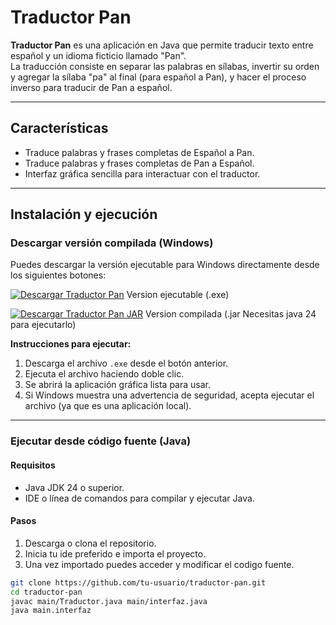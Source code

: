 # Traductor Pan

**Traductor Pan** es una aplicación en Java que permite traducir texto entre español y un idioma ficticio llamado "Pan".  
La traducción consiste en separar las palabras en sílabas, invertir su orden y agregar la sílaba "pa" al final (para español a Pan), y hacer el proceso inverso para traducir de Pan a español.

---

## Características

- Traduce palabras y frases completas de Español a Pan.
- Traduce palabras y frases completas de Pan a Español.
- Interfaz gráfica sencilla para interactuar con el traductor.

---

## Instalación y ejecución

### Descargar versión compilada (Windows)

Puedes descargar la versión ejecutable para Windows directamente desde los siguientes botones:

[![Descargar Traductor Pan](https://img.shields.io/badge/Descargar-EXE-blue?style=for-the-badge&logo=windows)](https://github.com/samuelpg21/TraductorPan/raw/main/TraductorPan.exe) Version ejecutable (.exe)

[![Descargar Traductor Pan JAR](https://img.shields.io/badge/Descargar-JAR-orange?style=for-the-badge&logo=java)](https://github.com/samuelpg21/TraductorPan/raw/main/TraductorPan.jar) Version compilada (.jar Necesitas java 24 para ejecutarlo)

**Instrucciones para ejecutar:**

1. Descarga el archivo `.exe` desde el botón anterior.
2. Ejecuta el archivo haciendo doble clic.
3. Se abrirá la aplicación gráfica lista para usar.
4. Si Windows muestra una advertencia de seguridad, acepta ejecutar el archivo (ya que es una aplicación local).

---

### Ejecutar desde código fuente (Java)

#### Requisitos

- Java JDK 24 o superior.
- IDE o línea de comandos para compilar y ejecutar Java.

#### Pasos

1. Descarga o clona el repositorio.
2. Inicia tu ide preferido e importa el proyecto.
3. Una vez importado puedes acceder y modificar el codigo fuente.

```bash
git clone https://github.com/tu-usuario/traductor-pan.git
cd traductor-pan
javac main/Traductor.java main/interfaz.java
java main.interfaz
